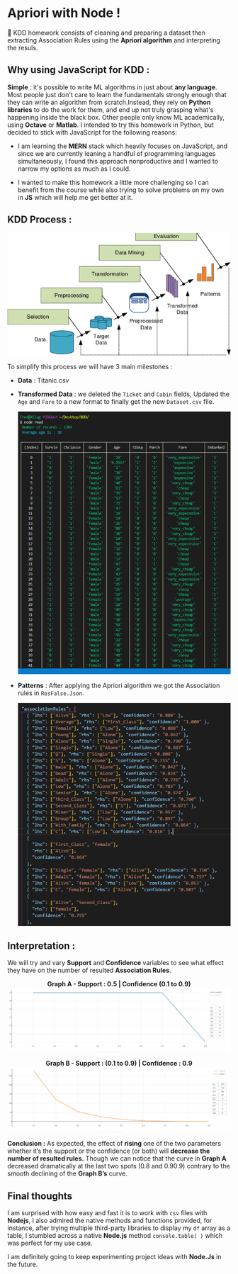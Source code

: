 # Apriori with Node !

🚢 KDD homework consists of cleaning and preparing a dataset then extracting Association Rules using the **Apriori algorithm** and interpreting the resuls.

## Why using JavaScript for KDD :

**Simple** :
it's possible to write ML algorithms in just about **any language**.
Most people just don't care to learn the fundamentals strongly enough that they can write an algorithm from scratch.Instead, they rely on **Python libraries** to do the work for them, and end up not truly grasping what's happening inside the black box. Other people only know ML academically, using **Octave** or **Matlab**.
I intended to try this homework in Python, but decided to stick with JavaScript for the following reasons:

- I am learning the **MERN** stack which heavily focuses on JavaScript, and since we are currently leaning a handful of programming languages simultaneously, I found this approach nonproductive and I wanted to narrow my options as much as I could.

- I wanted to make this homework a little more challenging so I can benefit from the course while also trying to solve problems on my own in **JS** which will help me get better at it.

## KDD Process :

<p align="center">
  <img  src="https://raw.githubusercontent.com/10Fred10/Apriori-with-Node/master/readme-assets/KDD-process.png">
</p>
To simplify this process we will have 3 main milestones :

- **Data** : Titanic.csv
- **Transformed Data** : we deleted the `Ticket` and `Cabin` fields,
  Updated the `Age` and `Fare` to a new format to finally get the new `Dataset.csv` file.

  <p align="center">
    <img  src="https://raw.githubusercontent.com/10Fred10/Apriori-with-Node/master/readme-assets/clean-data.png">
  </p>

- **Patterns** : After applying the Apriori algorithm we got the Association rules in `ResFalse.Json`.
  <p align="center">
    <img  src="https://raw.githubusercontent.com/10Fred10/Apriori-with-Node/master/readme-assets/association-rules.png">
  </p>

## Interpretation :

We will try and vary **Support** and **Confidence** variables to see what effect they have on the number of resulted **Association Rules**.

<p align="center">
<b>Graph A - Support : 0.5 | Confidence (0.1 to 0.9)</b>
  <img  src="https://raw.githubusercontent.com/10Fred10/Apriori-with-Node/master/readme-assets/Graph-A.png">
</p>

<p align="center">
<b>Graph B - Support : (0.1 to 0.9) | Confidence : 0.9</b>
  <img  src="https://raw.githubusercontent.com/10Fred10/Apriori-with-Node/master/readme-assets/Graph-B.png">
</p>

**Conclusion :**
As expected, the effect of **rising** one of the two parameters whether it’s the support or the confidence
(or both) will **decrease the number of resulted rules.**
Though we can notice that the curve in **Graph A** decreased dramatically at the last two spots (0.8 and 0.90.9) contrary to the smooth declining of the **Graph B’s** curve.

## Final thoughts

I am surprised with how easy and fast it is to work with `csv` files with **Nodejs**, I also admired the native methods and functions provided, for instance, after trying multiple third-party libraries to display my `df` array as a table, I stumbled across a native **Node.js** method `console.table( )` which was perfect for my use case.

I am definitely going to keep experimenting project ideas with **Node.Js** in the future.